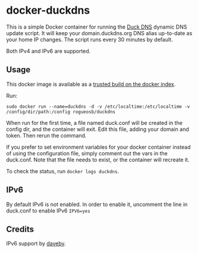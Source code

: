 # docker-duckdns


This is a simple Docker container for running the [Duck DNS](http://duckdns.org) dynamic DNS update script. It will keep your domain.duckdns.org DNS alias up-to-date as your home IP changes. The script runs every 30 minutes by default.

Both IPv4 and IPv6 are supported.

## Usage

This docker image is available as a [trusted build on the docker index](https://index.docker.io/u/coppit/duckdns/).

Run:

`sudo docker run --name=duckdns -d -v /etc/localtime:/etc/localtime -v /config/dir/path:/config rogueosb/duckdns`

When run for the first time, a file named duck.conf will be created in the config dir, and the container will exit. Edit this file, adding your domain and token. Then rerun the command.

If you prefer to set environment variables for your docker container instead of using the configuration file, simply comment out the vars in the duck.conf. Note that the file needs to exist, or the container will recreate it.

To check the status, run `docker logs duckdns`.

## IPv6

By default IPv6 is not enabled. In order to enable it, uncomment the line in duck.conf to enable IPv6
`IPV6=yes`

## Credits

IPv6 support by [davebv](https://github.com/davebv).
